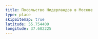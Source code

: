 ```yaml
---
title: Посольство Нидерландов в Москве
type: place
skipSitemap: true
latitude: 55.754409
longitude: 37.602225
---
```

